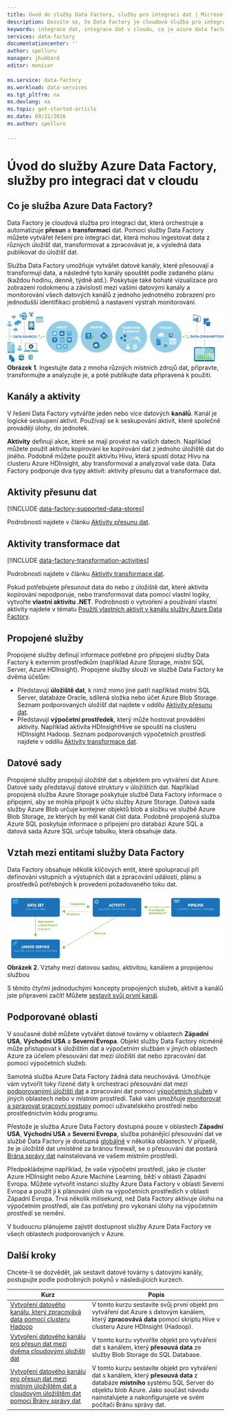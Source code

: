 ```yaml
---
title: Úvod do služby Data Factory, služby pro integraci dat | Microsoft Docs
description: Dozvíte se, že Data Factory je cloudová služba pro integraci dat, která orchestruje a automatizuje přesouvání a transformaci dat.
keywords: integrace dat, integrace dat v cloudu, co je azure data factory
services: data-factory
documentationcenter: ''
author: spelluru
manager: jhubbard
editor: monicar

ms.service: data-factory
ms.workload: data-services
ms.tgt_pltfrm: na
ms.devlang: na
ms.topic: get-started-article
ms.date: 09/22/2016
ms.author: spelluru

---
```

# Úvod do služby Azure Data Factory, služby pro integraci dat v cloudu
## Co je služba Azure Data Factory?
Data Factory je cloudová služba pro integraci dat, která orchestruje a automatizuje **přesun** a **transformaci** dat. Pomocí služby Data Factory můžete vytvářet řešení pro integraci dat, která mohou ingestovat data z různých úložišť dat, transformovat a zpracovávat je, a výsledná data publikovat do úložišť dat. 

Služba Data Factory umožňuje vytvářet datové kanály, které přesouvají a transformují data, a následně tyto kanály spouštět podle zadaného plánu (každou hodinu, denně, týdně atd.). Poskytuje také bohaté vizualizace pro zobrazení rodokmenu a závislostí mezi vašimi datovými kanály a monitorování všech datových kanálů z jednoho jednotného zobrazení pro jednodušší identifikaci problémů a nastavení výstrah monitorování.

![Diagram: Přehled služby Data Factory, služby pro integraci dat](./media/data-factory-introduction/what-is-azure-data-factory.png)
 **Obrázek 1**. Ingestujte data z mnoha různých místních zdrojů dat, připravte, transformujte a analyzujte je, a poté publikujte data připravená k použití.

## Kanály a aktivity
V řešení Data Factory vytváříte jeden nebo více datových **kanálů**. Kanál je logické seskupení aktivit. Používají se k seskupování aktivit, které společně provádějí úlohy, do jednotek. 

**Aktivity** definují akce, které se mají provést na vašich datech. Například můžete použít aktivitu kopírování ke kopírování dat z jednoho úložiště dat do jiného. Podobně můžete použít aktivitu Hivu, která spustí dotaz Hivu na clusteru Azure HDInsight, aby transformoval a analyzoval vaše data. Data Factory podporuje dva typy aktivit: aktivity přesunu dat a transformace dat. 

## Aktivity přesunu dat
[!INCLUDE [data-factory-supported-data-stores](../../includes/data-factory-supported-data-stores.md)]

Podrobnosti najdete v článku [Aktivity přesunu dat](data-factory-data-movement-activities.md). 

## Aktivity transformace dat
[!INCLUDE [data-factory-transformation-activities](../../includes/data-factory-transformation-activities.md)]

Podrobnosti najdete v článku [Aktivity transformace dat](data-factory-data-transformation-activities.md).

Pokud potřebujete přesunout data do nebo z úložiště dat, které aktivita kopírování nepodporuje, nebo transformovat data pomocí vlastní logiky, vytvořte **vlastní aktivitu .NET**. Podrobnosti o vytvoření a používání vlastní aktivity najdete v tématu [Použití vlastních aktivit v kanálu služby Azure Data Factory](data-factory-use-custom-activities.md).

## Propojené služby
Propojené služby definují informace potřebné pro připojení služby Data Factory k externím prostředkům (například Azure Storage, místní SQL Server, Azure HDInsight). Propojené služby slouží ve službě Data Factory ke dvěma účelům:

* Představují **úložiště dat**, k nimž mimo jiné patří například místní SQL Server, databáze Oracle, sdílená složka nebo účet Azure Blob Storage. Seznam podporovaných úložišť dat najdete v oddílu [Aktivity přesunu dat](data-factory-data-movement-activities.md). 
* Představují **výpočetní prostředek**, který může hostovat provádění aktivity. Například aktivita HDInsightHive se spouští na clusteru HDInsight Hadoop. Seznam podporovaných výpočetních prostředí najdete v oddílu [Aktivity transformace dat](data-factory-data-transformation-activities.md). 

## Datové sady
Propojené služby propojují úložiště dat s objektem pro vytváření dat Azure. Datové sady představují datové struktury v úložištích dat. Například propojená služba Azure Storage poskytuje službě Data Factory informace o připojení, aby se mohla připojit k účtu služby Azure Storage. Datová sada služby Azure Blob určuje kontejner objektů blob a složku ve službě Azure Blob Storage, ze kterých by měl kanál číst data. Podobně propojená služba Azure SQL poskytuje informace o připojení pro databázi Azure SQL a datová sada Azure SQL určuje tabulku, která obsahuje data.   

## Vztah mezi entitami služby Data Factory
Data Factory obsahuje několik klíčových entit, které spolupracují při definování vstupních a výstupních dat a zpracování událostí, plánu a prostředků potřebných k provedení požadovaného toku dat.

![Diagram: Data Factory, služba pro integraci dat v cloudu – Klíčové koncepty](./media/data-factory-introduction/data-integration-service-key-concepts.png)
 **Obrázek 2**. Vztahy mezi datovou sadou, aktivitou, kanálem a propojenou službou

S těmito čtyřmi jednoduchými koncepty propojených služeb, aktivit a kanálů jste připraveni začít! Můžete [sestavit svůj první kanál](data-factory-build-your-first-pipeline.md). 

## Podporované oblasti
V současné době můžete vytvářet datové továrny v oblastech **Západní USA**, **Východní USA** a **Severní Evropa**. Objekt služby Data Factory nicméně může přistupovat k úložištím dat a výpočetním službám v jiných oblastech Azure za účelem přesouvání dat mezi úložišti dat nebo zpracování dat pomocí výpočetních služeb. 

Samotná služba Azure Data Factory žádná data neuchovává. Umožňuje vám vytvořit toky řízené daty k orchestraci přesouvání dat mezi [podporovanými úložišti dat](data-factory-data-movement-activities.md#supported-data-stores) a zpracování dat pomocí [výpočetních služeb](data-factory-compute-linked-services.md) v jiných oblastech nebo v místním prostředí. Také vám umožňuje [monitorovat a spravovat pracovní postupy](data-factory-monitor-manage-pipelines.md) pomocí uživatelského prostředí nebo prostřednictvím kódu programu. 

Přestože je služba Azure Data Factory dostupná pouze v oblastech **Západní USA**, **Východní USA** a **Severní Evropa**, služba pohánějící přesouvání dat ve službě Data Factory je dostupná [globálně](data-factory-data-movement-activities.md#global) v několika oblastech. V případě, že je úložiště dat umístěné za bránou firewall, se o přesouvání dat postará [Brána správy dat](data-factory-move-data-between-onprem-and-cloud.md) nainstalovaná ve vašem místním prostředí. 

Předpokládejme například, že vaše výpočetní prostředí, jako je cluster Azure HDInsight nebo Azure Machine Learning, běží v oblasti Západní Evropa. Můžete vytvořit instanci služby Azure Data Factory v oblasti Severní Evropa a použít ji k plánování úloh na výpočetních prostředích v oblasti Západní Evropa. Trvá několik milisekund, než Data Factory aktivuje úlohu na výpočetním prostředí, ale čas potřebný pro vykonání úlohy na výpočetním prostředí se nemění.

V budoucnu plánujeme zajistit dostupnost služby Azure Data Factory ve všech oblastech podporovaných v Azure.

## Další kroky
Chcete-li se dozvědět, jak sestavit datové továrny s datovými kanály, postupujte podle podrobných pokynů v následujících kurzech. 

| Kurz | Popis |
| --- | --- |
| [Vytvoření datového kanálu, který zpracovává data pomocí clusteru Hadoop](data-factory-build-your-first-pipeline.md) |V tomto kurzu sestavíte svůj první objekt pro vytváření dat Azure s datovým kanálem, který **zpracovává data** pomocí skriptu Hive v clusteru Azure HDInsight (Hadoop). |
| [Vytvoření datového kanálu pro přesun dat mezi dvěma cloudovými úložišti dat](data-factory-copy-data-from-azure-blob-storage-to-sql-database.md) |V tomto kurzu vytvoříte objekt pro vytváření dat s kanálem, který **přesouvá data** ze služby Blob Storage do SQL Database. |
| [Vytvoření datového kanálu pro přesun dat mezi místním úložištěm dat a cloudovým úložištěm dat pomocí Brány správy dat](data-factory-move-data-between-onprem-and-cloud.md) |V tomto kurzu sestavíte objekt pro vytváření dat s kanálem, který **přesouvá data** z databáze **místního** systému SQL Server do objektu blob Azure. Jako součást návodu nainstalujete a nakonfigurujete ve svém počítači Bránu správy dat. |

<!--HONumber=Oct16_HO3-->


